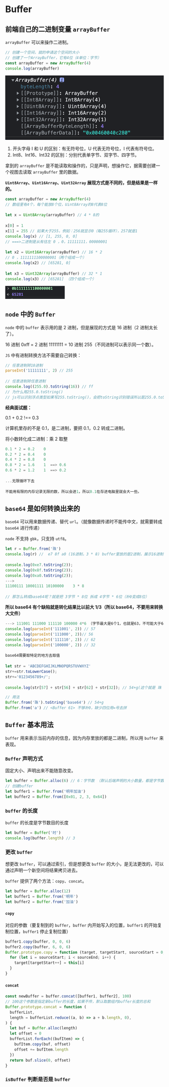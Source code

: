 # Buffer

## 前端自己的二进制变量 `arrayBuffer`

`arrayBuffer` 可以来操作二进制。

```js
// 创建一个空间，就的申请这个空间的大小
// 创建了一个ArrayBuffer，它有4位（4单位：字节）
const arrayBuffer = new ArrayBuffer(4)
console.log(arrayBuffer)
```

![array_buffer](image/array_buffer.png)

1. 开头字母 I 和 U 的区别：有无符号位，U 代表无符号位，I 代表有符号位。
2. Int8、Int16、Int32 的区别：分别代表单字节、双字节、四字节。

拿到的 `arrayBuffer` 是不能读取和操作的，只是声明，想操作它，据需要创建一个视图去读取 `arrayBuffer` 里的数据。

**`Uint8Array`、`Uint16Array`、`Uint32Array` 展现方式是不同的，但是结果是一样的。**

```js
const arrayBuffer = new ArrayBuffer(4)
// 数组里有4个，每个能放8个位，Uint8Array的8代表8位

let x = Uint8Array(arrayBuffer) // 4 * 8的

x[0] = 1
x[1] = 255 // 如果大于255，例如：256就显示0（每255循环），257就是1
console.log(x) // [1, 255, 0, 0]
// ===>二进制是从有往左 0 ，0，11111111，00000001

let x2 = Uint16Array(arrayBuffer) // 16 * 2
// 0 ，1111111100000001（两个组成一个）
console.log(x2) // [65281, 0]

let x3 = Uint32Array(arrayBuffer) // 32 * 1
console.log(x3) // [65281] （四个组成一个）
```

![buffer](image/buffer.png)

## `node` 中的 `Buffer`

`node` 中的 `buffer` 表示用的是 2 进制，但是展现的方式是 16 进制（2 进制太长了）。

16 进制 0xff = 2 进制 11111111 = 10 进制 255（不同进制可以表示同一个数）。

`JS` 中有进制转换方法不需要自己转换：

```js
// 任意进制转10进制
parseInt('11111111', 2) // 255

// 任意进制转任意进制
console.log((255.0).toString(16)) // ff
// 为什么用255.0.toString()
// js可以识别浮点类型如果写255.toString()，会把toString识别错误所以是255.0.toString()
```

**经典面试题：**

0.1 + 0.2 !== 0.3

计算机里存的不是 0.1，是二进制，要把 0.1，0.2 转成二进制。

将小数转化成二进制：乘 2 取整

```lua
0.1 * 2 = 0.2    0
0.2 * 2 = 0.4    0
0.4 * 2 = 0.8    0
0.8 * 2 = 1.6    1  ==> 0.6
0.6 * 2 = 1.2    1  ==> 0.2

...无限循环下去

不能用有限的内存记录无限的数，所以会进1，所以0.1在存进电脑里就会大一些。
```

## `base64` 是如何转换出来的

`base64` 可以用来数据传递、替代 `url`。（就像数据传递时不能传中文，就需要转成 `base64` 进行传递）

`node` 不支持 `gbk`，只支持 `utf8`。

```js
let r = Buffer.from('珠')
console.log(r) //  e7 8f a0 (16进制，3 * 8) buffer里放的是2进制，展示16进制

console.log(0xe7.toString(2));
console.log(0x8f.toString(2));
console.log(0xa0.toString(2));
--->
11100111 10001111 10100000    3 * 8

// 那怎么转成base64呢？就是把 3字节 * 8位 拆成 4字节 * 6位（补0变成8位）
```

**所以 base64 有个缺陷就是转化结果比以前大 1/3（所以 base64，不要用来转换大文件）**

```js
---> 111001 111000 111110 100000 4*6 （字节最大是6个1，也就是63，不可能大于64，所以叫base64）
console.log(parseInt('111001', 2)) // 57
console.log(parseInt('111000', 2))// 56
console.log(parseInt('111110', 2)) // 62
console.log(parseInt('100000', 2)) // 32

base64需要取特定的地方去取值

let str = 'ABCDEFGHIJKLMNOPQRSTUVWXYZ'
str+=str.toLowerCase();
str+='0123456789+/';

console.log(str[57] + str[56] + str[62] + str[32]); // 54+g(这个就是 珠 --> base64编码)
```

```js
// 用法
Buffer.from('珠').toString('base64') // 54+g
Buffer.from('a') // <Buffer 61> 不够补0，缺少四位用=号去拼
```

## `Buffer` 基本用法

`buffer` 用来表示当前内存的信息，因为内存里放的都是二进制，所以用 `buffer` 来表现。

### `Buffer` 声明方式

固定大小、声明出来不能随意改变。

```js
let buffer = Buffer.alloc(6) // 6：字节数 （默认后端声明的大小数量，都是字节数）
// 创建buffer
let buffer1 = Buffer.from('明年加油')
let buffer2 = Buffer.from([0x01, 2, 3, 0x64])
```

### `buffer` 的长度

`buffer` 的长度是字节数目的长度

```js
let buffer = Buffer('时')
console.log(buffer.length) // 3
```

### 更改 `buffer`

想更改 `buffer`，可以通过索引，但是想更改 `buffer` 的大小，是无法更改的，可以通过声明一个新空间将结果拷贝进去。

`buffer` 提供了两个方法：`copy`、`concat`。

```js
let buffer = Buffer.alloc(12)
let buffer1 = Buffer.from('明年')
let buffer2 = Buffer.from('加油')
```

#### `copy`

对应的参数（要复制到的 `buffer`，`buffer` 内开始写入的位置，`buffer1` 的开始复制位置，`buffer1` 停止复制位置）

```js
buffer1.copy(buffer, 0, 0, 6)
buffer2.copy(buffer, 6, 0, 6)
Buffer.prototype.copy = function (target, targetStart, sourceStart = 0, sourceEnd = this.length) {
  for (let i = sourceStart; i < sourceEnd; i++) {
    target[targetStart++] = this[i]
  }
}
```

#### `concat`

```js
const newBuffer = buffer.concat([buffer1, buffer2], 100)
// 100这个参数是指定新buffer的长度，如果不传，默认取数组内buffer长度的总和
Buffer.prototype.concat = function (
  bufferList,
  length = bufferList.reduce((a, b) => a + b.length, 0),
) {
  let buf = Buffer.alloc(length)
  let offset = 0
  bufferList.forEach((bufItem) => {
    bufItem.copy(buf, offset)
    offset += bufItem.length
  })
  return buf.slice(0, offset)
}
```

### `isBuffer` 判断是否是 `buffer`
